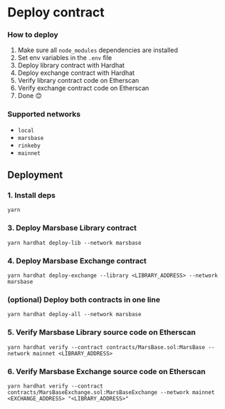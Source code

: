 # Deploy contract


### How to deploy
1. Make sure all `node_modules` dependencies are installed
2. Set env variables in the `.env` file
3. Deploy library contract with Hardhat
4. Deploy exchange contract with Hardhat
5. Verify library contract code on Etherscan
6. Verify exchange contract code on Etherscan
7. Done 😊

### Supported networks

- `local`
- `marsbase`
- `rinkeby`
- `mainnet`

## Deployment

### 1. Install deps

```shell
yarn
```

### 3. Deploy Marsbase Library contract

```shell
yarn hardhat deploy-lib --network marsbase
```

### 4. Deploy Marsbase Exchange contract

```shell
yarn hardhat deploy-exchange --library <LIBRARY_ADDRESS> --network marsbase
```

### (optional) Deploy both contracts in one line

```shell
yarn hardhat deploy-all --network marsbase
```

### 5. Verify Marsbase Library source code on Etherscan

```shell
yarn hardhat verify --contract contracts/MarsBase.sol:MarsBase --network mainnet <LIBRARY_ADDRESS>
```

### 6. Verify Marsbase Exchange source code on Etherscan

```shell
yarn hardhat verify --contract contracts/MarsBaseExchange.sol:MarsBaseExchange --network mainnet <EXCHANGE_ADDRESS> "<LIBRARY_ADDRESS>"
```